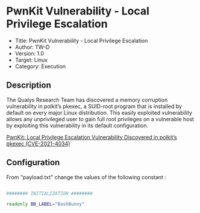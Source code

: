 # PwnKit Vulnerability - Local Privilege Escalation

- Title:         PwnKit Vulnerability - Local Privilege Escalation
- Author:        TW-D
- Version:       1.0
- Target:        Linux
- Category:      Execution      

## Description

The Qualys Research Team has discovered a memory corruption vulnerability in polkit’s pkexec, a SUID-root program that is installed by default on every major Linux distribution. This easily exploited vulnerability allows any unprivileged user to gain full root privileges on a vulnerable host by exploiting this vulnerability in its default configuration.

[PwnKit: Local Privilege Escalation Vulnerability Discovered in polkit’s pkexec (CVE-2021-4034)](https://blog.qualys.com/vulnerabilities-threat-research/2022/01/25/pwnkit-local-privilege-escalation-vulnerability-discovered-in-polkits-pkexec-cve-2021-4034)

## Configuration

From "payload.txt" change the values of the following constant :
```bash

######## INITIALIZATION ########

readonly BB_LABEL="BashBunny"


```
